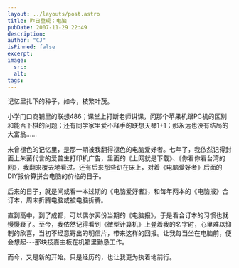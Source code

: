 ```yaml
---
layout: ../layouts/post.astro
title: 昨日重现：电脑
pubDate: 2007-11-29 22:49
description: 
author: "CJ"
isPinned: false
excerpt: 
image:
  src:
  alt:
tags: 
---
```

记忆里扎下的种子，如今，枝繁叶茂。

小学门口商铺里的联想486；课堂上打断老师讲课，问那个苹果机跟PC机的区别和能否下棋的问题；还有同学家里爱不释手的联想天琴1+1；那永远也没有结局的大富翁……

未曾褪色的记忆里，是那一期被我翻得褪色的电脑爱好者。七年了，我依然记得封面上朱茵代言的爱普生打印机广告，里面的《上网就是下载》、《你看你看台湾的网》，我翻来覆去地看过。还有后来那些趴在床上，对着《电脑爱好者》后面的DIY报价算拼台电脑的价格的日子。

后来的日子，就是间或看一本过期的《电脑爱好者》，和每年两本的《电脑报》合订本，周末折腾电脑或被电脑折腾。

直到高中，到了成都，可以偶尔买份当期的《电脑报》，于是看合订本的习惯也就慢慢衰了。至今，我依然记得看到《微型计算机》上登着我的名字时，心里难以抑制的欣喜，当初不经意寄出的明信片，带来这样的回报。让我每当坐在电脑前，便会想起---那块技嘉主板在机箱里勤恳工作。

而今，又是新的开始。只是经历的，也让我更为执着地前行。
